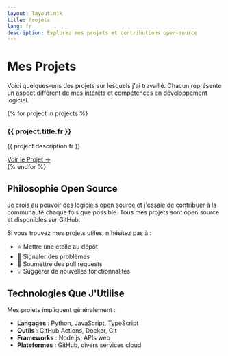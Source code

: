 ```yaml
---
layout: layout.njk
title: Projets
lang: fr
description: Explorez mes projets et contributions open-source
---
```


# Mes Projets

Voici quelques-uns des projets sur lesquels j'ai travaillé. Chacun représente un aspect différent de mes intérêts et compétences en développement logiciel.

<div class="projects-grid">
    {% for project in projects %}
    <div class="project-card">
        <h3>{{ project.title.fr }}</h3>
        <p>{{ project.description.fr }}</p>
        <a href="{{ project.link }}" class="project-link" target="_blank" rel="noopener noreferrer">
            Voir le Projet →
        </a>
    </div>
    {% endfor %}
</div>

## Philosophie Open Source

Je crois au pouvoir des logiciels open source et j'essaie de contribuer à la communauté chaque fois que possible. Tous mes projets sont open source et disponibles sur GitHub.

Si vous trouvez mes projets utiles, n'hésitez pas à :
- ⭐ Mettre une étoile au dépôt
- 🐛 Signaler des problèmes
- 🔧 Soumettre des pull requests
- 💡 Suggérer de nouvelles fonctionnalités

## Technologies Que J'Utilise

Mes projets impliquent généralement :
- **Langages** : Python, JavaScript, TypeScript
- **Outils** : GitHub Actions, Docker, Git
- **Frameworks** : Node.js, APIs web
- **Plateformes** : GitHub, divers services cloud
